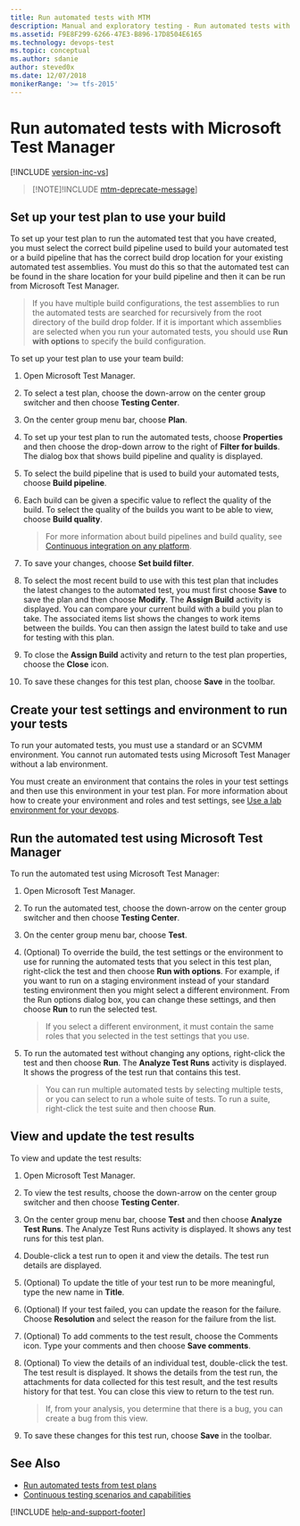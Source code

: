 ```yaml
---
title: Run automated tests with MTM
description: Manual and exploratory testing - Run automated tests with Microsoft Test Manager
ms.assetid: F9E8F299-6266-47E3-B896-17D8504E6165
ms.technology: devops-test
ms.topic: conceptual 
ms.author: sdanie
author: steved0x
ms.date: 12/07/2018
monikerRange: '>= tfs-2015'
---
```


# Run automated tests with Microsoft Test Manager

[!INCLUDE [version-inc-vs](../includes/version-inc-vs.md)]

> [!NOTE]!INCLUDE [mtm-deprecate-message](../includes/mtm-deprecate-message.md)]

## Set up your test plan to use your build

To set up your test plan to run the automated test that you have created,
you must select the correct build pipeline used to build your automated
test or a build pipeline that has the correct build drop location for your
existing automated test assemblies. You must do this so that the automated
test can be found in the share location for your build pipeline and then
it can be run from Microsoft Test Manager.

> If you have multiple build configurations, the test assemblies to run the
> automated tests are searched for recursively from the root directory of the
> build drop folder. If it is important which assemblies are selected when you
> run your automated tests, you should use **Run with options** to specify the build
> configuration.

To set up your test plan to use your team build:

1.  Open Microsoft Test Manager.

1.  To select a test plan, choose the down-arrow on the center group switcher and then choose **Testing Center**.

1.  On the center group menu bar, choose **Plan**.

1.  To set up your test plan to run the automated tests, choose **Properties**
    and then choose the drop-down arrow to the right of **Filter for builds**.
    The dialog box that shows build pipeline and quality is displayed.

1.  To select the build pipeline that is used to build your automated tests, choose **Build pipeline**.

1.  Each build can be given a specific value to reflect the quality of the build.
    To select the quality of the builds you want to be able to view, choose **Build quality**.

    > For more information about build pipelines and build quality, see
    > [Continuous integration on any platform](../../pipelines/overview.md).

1.  To save your changes, choose **Set build filter**.

1.  To select the most recent build to use with this test plan that includes
    the latest changes to the automated test, you must first choose **Save**
    to save the plan and then choose **Modify**.
    The **Assign Build** activity is displayed. You can compare your current build
    with a build you plan to take. The associated items list shows the changes to
    work items between the builds. You can then assign the latest build to take and use
    for testing with this plan.

1.  To close the **Assign Build** activity and return to the test plan properties, choose the **Close** icon.

1.  To save these changes for this test plan, choose **Save** in the toolbar.

<a name="create-settings"></a>

## Create your test settings and environment to run your tests

To run your automated tests, you must use a standard or an SCVMM environment. You cannot run automated tests using Microsoft Test Manager without a lab environment.

You must create an environment that contains the roles in your test
settings and then use this environment in your test plan. For more
information about how to create your environment and roles and test settings, see
[Use a lab environment for your devops](/visualstudio/test/lab-management/using-a-lab-environment-for-your-application-lifecycle).

<a name="run-test"></a>

## Run the automated test using Microsoft Test Manager

To run the automated test using Microsoft Test Manager:

1.  Open Microsoft Test Manager.

1.  To run the automated test, choose the down-arrow on the center group switcher and then choose **Testing Center**.

1.  On the center group menu bar, choose **Test**.

1.  (Optional) To override the build, the test settings or the environment to use for
    running the automated tests that you select in this test plan, right-click the test
    and then choose **Run with options**. For example, if you want to run on a staging
    environment instead of your standard testing environment then you might select a
    different environment. From the Run options dialog box, you can change these settings,
    and then choose **Run** to run the selected test.

    > If you select a different environment, it must contain the same roles that you selected in the test settings that you use.

1.  To run the automated test without changing any options, right-click the test and then choose **Run**.
    The **Analyze Test Runs** activity is displayed. It shows the progress of the test run that contains this test.

    > You can run multiple automated tests by selecting multiple tests,
    > or you can select to run a whole suite of tests. To run a suite, right-click
    > the test suite and then choose **Run**.

<a name="view-update"></a>

## View and update the test results

To view and update the test results:

1.  Open Microsoft Test Manager.

1.  To view the test results, choose the down-arrow on the center group switcher and then choose **Testing Center**.

1.  On the center group menu bar, choose **Test** and then choose **Analyze Test Runs**.
    The Analyze Test Runs activity is displayed. It shows any test runs for this test plan.

1.  Double-click a test run to open it and view the details.
    The test run details are displayed.

1.  (Optional) To update the title of your test run to be more meaningful, type the new name in **Title**.

1.  (Optional) If your test failed, you can update the reason for the failure.
    Choose **Resolution** and select the reason for the failure from the list.

1.  (Optional) To add comments to the test result, choose the Comments icon.
    Type your comments and then choose **Save comments**.

1.  (Optional) To view the details of an individual test, double-click the test.
    The test result is displayed. It shows the details from the test run, the attachments
    for data collected for this test result, and the test results history for that test.
    You can close this view to return to the test run.

    > If, from your analysis, you determine that there is a bug, you can create a bug from this view.

1.  To save these changes for this test run, choose **Save** in the toolbar.

## See Also

* [Run automated tests from test plans](../run-automated-tests-from-test-hub.md)
* [Continuous testing scenarios and capabilities](../../pipelines/index.yml)

[!INCLUDE [help-and-support-footer](../includes/help-and-support-footer.md)]
